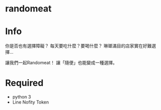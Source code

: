 # randomeat

# Info

你是否也有選擇障礙？
每天要吃什麼？要喝什麼？
琳瑯滿目的店家實在好難選擇...

讓我們一起Randomeat！
讓「隨便」也能變成一種選擇。

# Required

* python 3
* Line Nofity Token
